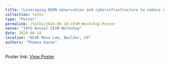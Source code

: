 ```yaml
---
title: "Leveraging NEON observation and cyberinfrastructure to reduce uncertainty in carbon–water cycle projections"
collection: talks
type: "Poster"
permalink: /talks/2024-06-10-CESM-Workshop-Poster
venue: "29th Annual CESM Workshop"
date: 2024-06-10
location: "NCAR Mesa Lab, Boulder, CO"
authors: "Thomas Kavoo"
---
```


Poster link: [View Poster](https://www.cesm.ucar.edu/events/workshops/cesm/2024/posters)  

